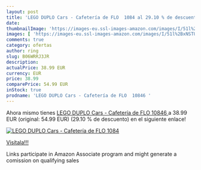 ```yaml
---
layout: post
title: 'LEGO DUPLO Cars - Cafetería de FLO  1084 al 29.10 % de descuento'
date: 
thumbnailImage: 'https://images-eu.ssl-images-amazon.com/images/I/51l%2BxNSTUaL._SL200_.jpg'
images: [ 'https://images-eu.ssl-images-amazon.com/images/I/51l%2BxNSTUaL._SL200_.jpg' ]
comments: true
category: ofertas
author: ring
slug: B06WRRJ3JR
description:
actualPrice: 38.99 EUR
currency: EUR
price: 38.99
comparePrice: 54.99 EUR
inStock: true
prodname: 'LEGO DUPLO Cars - Cafetería de FLO  10846 '
---
```


Ahora mismo tienes [LEGO DUPLO Cars - Cafetería de FLO  10846 ](https://www.amazon.es/dp/B06WRRJ3JR/?tag=tolees-21) a 38.99 EUR (original: 54.99 EUR) (29.10 %  de descuento) en el siguiente enlace!

[![LEGO DUPLO Cars - Cafetería de FLO  1084](https://images-eu.ssl-images-amazon.com/images/I/51l%2BxNSTUaL._SL200_.jpg)](https://www.amazon.es/dp/B06WRRJ3JR/?tag=tolees-21)

[Visítala!!!](https://www.amazon.es/dp/B06WRRJ3JR/?tag=tolees-21)

Links participate in Amazon Associate program and might generate a comission on qualifying sales
